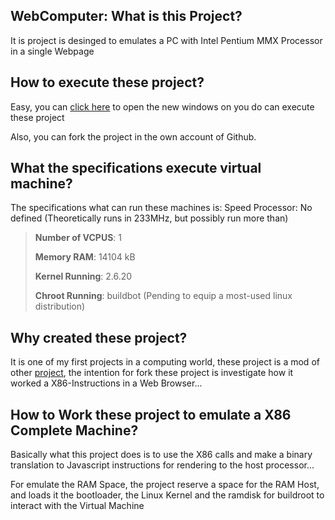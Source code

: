 ## WebComputer: What is this Project? 
It is project is desinged to emulates a PC with Intel Pentium MMX Processor in a single Webpage

## How to execute these project?
Easy, you can [click here](https://lordsergio.github.io/WebComputer/) to open the new windows on you do can execute these project

Also, you can fork the project in the own account of Github.

## What the specifications execute virtual machine?
The specifications what can run these machines is:
Speed Processor: No defined (Theoretically runs in 233MHz, but possibly run more than) 

>  **Number of VCPUS**: 1
>
>  **Memory RAM**:  14104 kB
>
>  **Kernel Running**: 2.6.20 
>
>  **Chroot Running**: buildbot (Pending to equip a most-used linux distribution)

## Why created these project?
It is one of my first projects in a computing world, these project is a mod of other [project](https://vfsync.org/index.html), the intention for fork these project is investigate how it worked a X86-Instructions in a Web Browser... 

## How to Work these project to emulate a X86 Complete Machine?
Basically what this project does is to use the X86 calls and make a binary translation to Javascript instructions for rendering to the host processor...

For emulate the RAM Space, the project reserve a space for the RAM Host, and loads it the bootloader, the Linux Kernel and the ramdisk for buildroot to interact with the Virtual Machine

